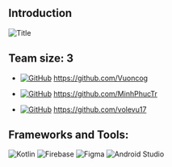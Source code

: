 ## Introduction
![Title](https://imgtr.ee/images/2023/06/03/SgOVB.png)

## Team size: 3

- [![GitHub](https://badgen.net/badge/icon/github?icon=github&label)](https://github.com/Vuoncog) https://github.com/Vuoncog

- [![GitHub](https://badgen.net/badge/icon/github?icon=github&label)](https://github.com/MinhPhucTr) https://github.com/MinhPhucTr

- [![GitHub](https://badgen.net/badge/icon/github?icon=github&label)](https://github.com/volevu17) https://github.com/volevu17

## Frameworks and Tools:

![Kotlin](https://img.shields.io/badge/kotlin-%237F52FF.svg?style=for-the-badge&logo=kotlin&logoColor=white)
![Firebase](https://img.shields.io/badge/Firebase-039BE5?style=for-the-badge&logo=Firebase&logoColor=white)
![Figma](https://img.shields.io/badge/figma-%23F24E1E.svg?style=for-the-badge&logo=figma&logoColor=white)
![Android Studio](https://img.shields.io/badge/Android%20Studio-3DDC84.svg?style=for-the-badge&logo=android-studio&logoColor=white)
